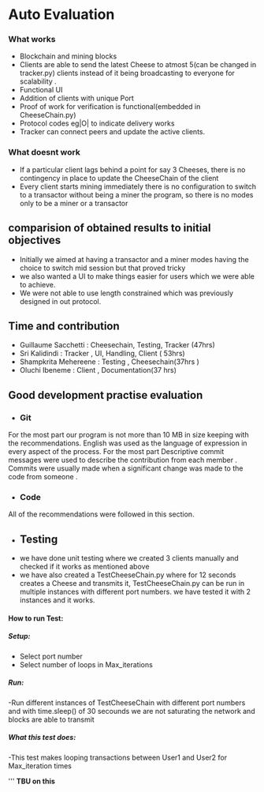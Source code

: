 
# Auto Evaluation

### What works 
- Blockchain and mining blocks 
- Clients are able to send the latest Cheese to atmost 5(can be changed in tracker.py) clients instead of it being broadcasting to everyone for scalability . 
- Functional UI
- Addition of clients with unique Port
- Proof of work for verification is functional(embedded in CheeseChain.py)
- Protocol codes eg|O| to indicate delivery works
- Tracker can connect peers and update the active clients.

### What doesnt work
- If a particular client lags behind a point for say 3 Cheeses, there is no contingency in place to update the CheeseChain of the client
- Every client starts mining immediately there is no configuration to switch to a transactor without being a miner the program, so there is no modes only to be a miner or a transactor

## comparision of obtained results to  initial objectives

- Initially we aimed at having a transactor and a miner modes having the choice to switch mid session but that proved tricky
- we also wanted a UI to make things easier for users which we were able to achieve. 
- We were not able to use length constrained which was previously designed in out protocol.


## Time and contribution 

- Guillaume Sacchetti : Cheesechain, Testing, Tracker  (47hrs)
- Sri Kalidindi : Tracker , UI, Handling, Client ( 53hrs)
- Shampkrita Mehereene : Testing , Cheesechain(37hrs )
- Oluchi Ibeneme : Client , Documentation(37 hrs) 


## Good development practise evaluation
- ### Git
For the most part our program is not more than 10 MB in size keeping with the recommendations. 
English was used as the language of expression in every aspect of the process. For the most part 
Descriptive commit messages were used to describe the contribution from each member . Commits were usually made when a significant 
change was made to the code from someone . 
- ### Code
All of the recommendations were followed in this section.

- ## Testing
- we have done unit testing where we created 3 clients manually and checked if it works as mentioned above
- we have also created a TestCheeseChain.py where for 12 seconds creates a Cheese and transmits it, TestCheeseChain.py can be run in multiple instances with different port numbers. we have tested it with 2 instances and it works.
#### How to run Test:
##### Setup:
- Select port number
- Select number of loops in Max_iterations

##### Run:
-Run different instances of TestCheeseChain with different port numbers and with time.sleep() of 30 secounds
we are not saturating the network and blocks are able to transmit

##### What this test does:
-This test makes looping transactions between User1 and User2 for Max_iteration times


'''
**TBU on this**
